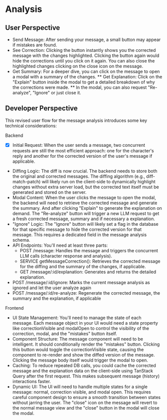 # Analysis

## User Perspective

 * Send Message: After sending your message, a small button may appear if mistakes are found.
 * See Correction: Clicking the button instantly shows you the corrected message with the changes highlighted. Clicking the button again would hide the corrections until you click on it again. You can also close the highlighted changes clicking on the close icon on the message.
 * Get Summary: For a deeper dive, you can click on the message to open a modal with a summary of the changes.
** Get Explanation: Click on the "Explain" button inside the modal to get a detailed breakdown of why the corrections were made.
** In the modal, you can also request "Re-analyze", "Ignore" or just close it.

## Developer Perspective

This revised user flow for the message analysis introduces some key technical considerations:

Backend

 * [x] Initial Request: When the user sends a message, two concurrent requests are still the most efficient approach: one for the character's reply and another for the corrected version of the user's message if applicable.
 * Diffing Logic: The diff is now crucial. The backend needs to store both the original and corrected messages. The diffing algorithm (e.g., diff-match-patch) will likely run on the client-side to dynamically highlight changes without extra server load, but the corrected text itself must be generated and stored on the server.
 * Modal Content: When the user clicks the message to open the modal, the backend will need to retrieve the corrected message and generate the summary. And after clicking "Explain" to generate  the explanation on demand. The "Re-analyze" button will trigger a new LLM request to get a fresh corrected message, summary and if necessary a explanation.
 * "Ignore" Logic: The "Ignore" button will likely set a flag in the database for that specific message to hide the corrected version for that message. This requires a dedicated field in the message analysis schema.
 * API Endpoints: You'll need at least three parts:
   * POST /message: Handles the message and triggers the concurrent LLM calls (character response and analysis).
   * SERVICE getMessageCorrection(): Retrieves the corrected message for the diffing and the summary of the changes, if applicable.
   * GET /message/:id/explanation: Generates and returns the detailed explanation.
  * POST /message/:id/ignore: Marks the current message analysis as ignored and let the user analyze again
  * POST /message/:id/re-analyze: Regenerate the corrected message, the summary and the explanation, if applicable

Frontend
 * UI State Management: You'll need to manage the state of each message. Each message object in your UI would need a state property like correctionVisible and modalOpen to control the visibility of the correction, modal, and the "mistakes" button itself.
 * Component Structure: The message component will need to be intelligent. It should conditionally render the "mistakes" button. Clicking this button would toggle the correctionVisible state, causing the component to re-render and show the diffed version of the message. Clicking the message body itself would trigger the modal to open.
 * Caching: To reduce repeated DB calls, you could cache the corrected message and the explanation data on the client-side using TanStack Query after the first request. This makes subsequent message (history) interactions faster.
 * Dynamic UI: The UI will need to handle multiple states for a single message: normal, correction visible, and modal open. This requires careful component design to ensure a smooth transition between states without jarring the user. The "close" icon on the message will revert to the normal message view and the "close" button in the modal will close the modal.
